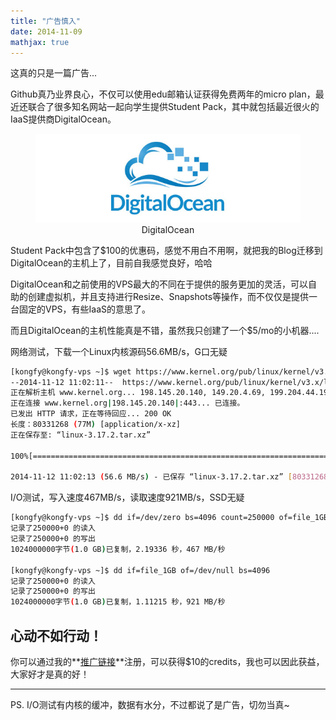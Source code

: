 ```yaml
---
title: "广告慎入"
date: 2014-11-09
mathjax: true
---
```


这真的只是一篇广告...

<!--more--> Github真乃业界良心，不仅可以使用edu邮箱认证获得免费两年的micro plan，最近还联合了很多知名网站一起向学生提供Student Pack，其中就包括最近很火的IaaS提供商DigitalOcean。

<figure style="text-align: center;">
  <img src="/assets/images/logo-digitalocean-1ef0424a297748e3bf744992c123db7b.jpg" alt="DigitalOcean" />
  <figcaption>DigitalOcean</figcaption>
</figure>

Student Pack中包含了$100的优惠码，感觉不用白不用啊，就把我的Blog迁移到DigitalOcean的主机上了，目前自我感觉良好，哈哈

DigitalOcean和之前使用的VPS最大的不同在于提供的服务更加的灵活，可以自助的创建虚拟机，并且支持进行Resize、Snapshots等操作，而不仅仅是提供一台固定的VPS，有些IaaS的意思了。

而且DigitalOcean的主机性能真是不错，虽然我只创建了一个$5/mo的小机器....

网络测试，下载一个Linux内核源码56.6MB/s，G口无疑 

```bash
[kongfy@kongfy-vps ~]$ wget https://www.kernel.org/pub/linux/kernel/v3.x/linux-3.17.2.tar.xz
--2014-11-12 11:02:11--  https://www.kernel.org/pub/linux/kernel/v3.x/linux-3.17.2.tar.xz
正在解析主机 www.kernel.org... 198.145.20.140, 149.20.4.69, 199.204.44.194, ...
正在连接 www.kernel.org|198.145.20.140|:443... 已连接。
已发出 HTTP 请求，正在等待回应... 200 OK
长度：80331268 (77M) [application/x-xz]
正在保存至: “linux-3.17.2.tar.xz”

100%[=====================================================================================================>] 80,331,268  56.6M/s   in 1.4s

2014-11-12 11:02:13 (56.6 MB/s) - 已保存 “linux-3.17.2.tar.xz” [80331268/80331268])
```

I/O测试，写入速度467MB/s，读取速度921MB/s，SSD无疑 

```bash
[kongfy@kongfy-vps ~]$ dd if=/dev/zero bs=4096 count=250000 of=file_1GB
记录了250000+0 的读入
记录了250000+0 的写出
1024000000字节(1.0 GB)已复制，2.19336 秒，467 MB/秒

[kongfy@kongfy-vps ~]$ dd if=file_1GB of=/dev/null bs=4096
记录了250000+0 的读入
记录了250000+0 的写出
1024000000字节(1.0 GB)已复制，1.11215 秒，921 MB/秒
```

## 心动不如行动！

你可以通过我的**[推广链接](https://www.digitalocean.com/?refcode=12b0d4e80ee5 "digitalocean")**注册，可以获得$10的credits，我也可以因此获益，大家好才是真的好！

* * *

PS. I/O测试有内核的缓冲，数据有水分，不过都说了是广告，切勿当真~
